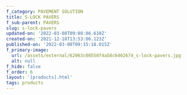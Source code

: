 ```yaml
---
f_category: PAVEMENT SOLUTION
title: S-LOCK PAVERS
f_sub-parent: PAVERS
slug: s-lock-pavers
updated-on: '2022-03-08T09:08:06.610Z'
created-on: '2021-12-18T13:53:06.123Z'
published-on: '2022-03-08T09:15:18.015Z'
f_primary-image:
  url: /assets/external/62063c08558f4a58c6402674_s-lock-pavers.jpg
  alt: null
f_hide: false
f_order: 6
layout: '[products].html'
tags: products
---
```




